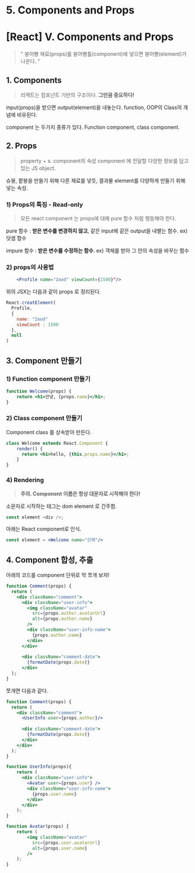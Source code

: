 # 5. Components and Props

# [React] V. Components and Props

>" 붕어빵 재료(props)를 붕어빵틀(component)에 넣으면 붕어빵(element)가 나온다. "

## 1. Components
>리액트는 컴포넌트 기반의 구조이다. **그만큼 중요하다!**

input(props)을 받으면 output(element)을 내놓는다. 
function, OOP의 Class의 개념에 비유된다. 

component 는 두가지 종류가 있다. 
Function component, class component.

## 2. Props
>property + s. component의 속성
component 에 전달할 다양한 정보를 담고 있는 JS object.

슈붕, 팥붕을 만들기 위해 다른 재료를 넣듯, 결과물 element를 다양하게 만들기 위해 넣는 속성.

### 1) Props의 특징 - **Read-only**

>모든 react component 는 props에 대해 pure 함수 처럼 행동해야 한다.

pure 함수 : **받은 변수를 변경하지 않고**, 같은 input에 같은 output을 내뱉는 함수. 
ex) 덧셈 함수

impure 함수 : **받은 변수를 수정하는 함수**. 
ex) 객체를 받아 그 안의 속성을 바꾸는 함수

### 2) props의 사용법
```jsx
	<Profile name="2ood" viewCount={1500}"/>
```
위의 JSX는 다음과 같이 props 로 정리된다. 
```jsx
React.creatElement(
  Profile,
  {
    name: "2ood"
    viewCount : 1500
  },
  null
)
```

## 3. Component 만들기
### 1) Function component 만들기
```jsx
function Welcome(props) {
	return <h1>안녕, {props.name}</h1>;
}

```
### 2) Class component 만들기
Component class 를 상속받아 만든다. 
```jsx
class Welcome extends React.Component {
	render() {
      return <h1>hello, {this.props.name}</h1>;
    }
}
```

### 4) Rendering 
>**주의. Component 이름은 항상 대문자로 시작해야 한다!**

소문자로 시작하는 태그는 dom element 로 간주함.
```jsx
const element <div />;
```
아래는 React component로 인식.
```jsx
const element = <Welcome name="인제"/>
```

## 4. Component 합성, 추출
아래의 코드를 component 단위로 막 쪼개 보자!
```jsx
function Comment(props) {
  return (
  	<div className="comment">
      <div className="user-info">
        <img className="avatar"
          src={props.author.avatarUrl}
          alt={props.author.name}
        />
      	<div className="user-info-name">
          {props.author.name}
        </div>
      </div>
      
      <div className="comment-date">
        {formatDate(props.date)}
      </div>
  );
}
```

쪼개면 다음과 같다.
```jsx
function Comment(props) {
  return (
    <div className="comment">
      <UserInfo user={props.author}/>
      
      <div className="comment-date">
        {formatDate(props.date)}
      </div>
    </div>
  );
}

function UserInfo(props){
	return (
      <div className="user-info">
      	<Avatar user={props.user} />
        <div className="user-info-name">
          {props.user.name}
        </div>
      </div>
    );
}

function Avatar(props) {
	return (
    	<img className="avatar"
          src={props.user.avatarUrl}
          alt={props.user.name}
        />
    );
}
```

